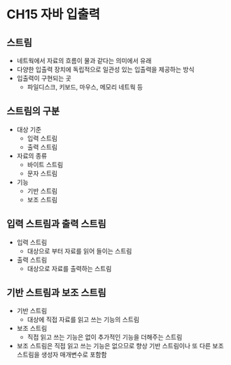 # CH15 자바 입출력

## 스트림
- 네트웍에서 자료의 흐름이 물과 같다는 의미에서 유래
- 다양한 입출력 장치에 독립적으로 일관성 있는 입출력을 제공하는 방식
- 입출력이 구현되는 곳
    - 파일디스크, 키보드, 마우스, 메모리 네트웍 등

## 스트림의 구분
- 대상 기준
    - 입력 스트림
    - 출력 스트림
- 자료의 종류
    - 바이트 스트림
    - 문자 스트림
- 기능
    - 기반 스트림
    - 보조 스트림

## 입력 스트림과 출력 스트림
- 입력 스트림
    - 대상으로 부터 자료를 읽어 들이는 스트림
- 출력 스트림
    - 대상으로 자료를 출력하는 스트림

## 기반 스트림과 보조 스트림
- 기반 스트림
    - 대상에 직접 자료를 읽고 쓰는 기능의 스트림
- 보조 스트림
    - 직접 읽고 쓰는 기능은 없이 추가적인 기능을 더해주는 스트림
- 보조 스트림은 직접 읽고 쓰는 기능은 없으므로 향상 기반 스트림이나 또 다른 보조 스트림을 생성자 매개변수로 포함함

